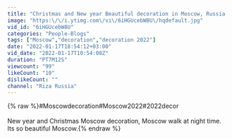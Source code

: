 ```yaml
---
title: "Christmas and New year Beautiful decoration in Moscow, Russia || Beautiful Moscow walk at Night."
image: "https:\/\/i.ytimg.com\/vi\/6iHGUcebW8U\/hqdefault.jpg"
vid_id: "6iHGUcebW8U"
categories: "People-Blogs"
tags: ["Moscow","decoration","decoration 2022"]
date: "2022-01-17T18:54:12+03:00"
vid_date: "2022-01-17T10:54:08Z"
duration: "PT7M12S"
viewcount: "99"
likeCount: "10"
dislikeCount: ""
channel: "Riza Russia"
---
```

{% raw %}#Moscowdecoration#Moscow2022#2022decor<br /><br />New year and Christmas Moscow decoration, Moscow walk at night time. Its so beautiful Moscow.{% endraw %}
